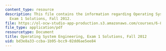 ```yaml
---
content_type: resource
description: This file contains the information regarding Operating System Engineering,
  Exam 1 Solutions, Fall 2012.
file: https://ol-ocw-studio-app-production.s3.amazonaws.com/courses/6-828-operating-system-engineering-fall-2012/bd3e8a33ccba1b95bcc902dd6ae5ee84_MIT6_828F12_q12_sol.pdf
file_type: application/pdf
resourcetype: Document
title: Operating System Engineering, Exam 1 Solutions, Fall 2012
uid: bd3e8a33-ccba-1b95-bcc9-02dd6ae5ee84
---
```

